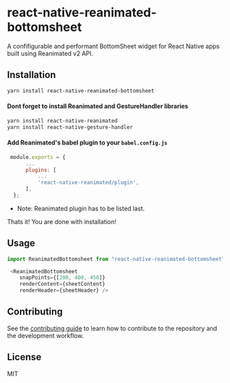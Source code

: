 # react-native-reanimated-bottomsheet

A confifigurable and performant BottomSheet widget for React Native apps built using Reanimated v2 API.

## Installation

```sh
yarn install react-native-reanimated-bottomsheet
```
#### Dont forget to install Reanimated and GestureHandler libraries

```sh
yarn install react-native-reanimated
yarn install react-native-gesture-handler
```
#### Add Reanimated's babel plugin to your `babel.config.js`
```js
 module.exports = {
      ...
      plugins: [
          ...
          'react-native-reanimated/plugin',
      ],
  };
```
* Note: Reanimated plugin has to be listed last.

Thats it! You are done with installation!


## Usage

```js
import ReanimatedBottomsheet from "react-native-reanimated-bottomsheet";

 <ReanimatedBottomsheet
    snapPoints={[200, 400, 450]}
    renderContent={sheetContent}
    renderHeader={sheetHeader} />

```

## Contributing

See the [contributing guide](CONTRIBUTING.md) to learn how to contribute to the repository and the development workflow.

## License

MIT
